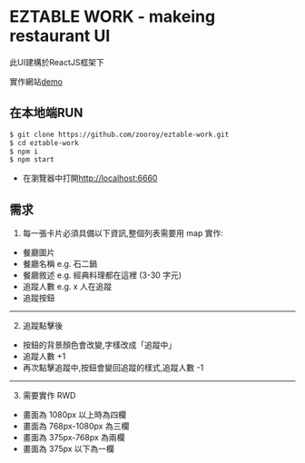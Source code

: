 # EZTABLE WORK - makeing restaurant UI

此UI建構於ReactJS框架下

實作網站[demo](https://www.google.com.tw/)

## 在本地端RUN

```sh
$ git clone https://github.com/zooroy/eztable-work.git
$ cd eztable-work
$ npm i
$ npm start
```

- 在瀏覽器中打開[http://localhost:6660](http://localhost:6660)

## 需求

1. 每一張卡片必須具備以下資訊,整個列表需要用 map 實作:
- 餐廳圖片
- 餐廳名稱 e.g. 石二鍋
- 餐廳敘述 e.g. 經典料理都在這裡 (3-30 字元)
- 追蹤人數 e.g. x 人在追蹤
- 追蹤按鈕

---

2. 追蹤點擊後
- 按鈕的背景顏色會改變,字樣改成「追蹤中」
- 追蹤人數 +1
- 再次點擊追蹤中,按鈕會變回追蹤的樣式,追蹤人數 -1

---

3. 需要實作 RWD
- 畫面為 1080px 以上時為四欄
- 畫面為 768px-1080px 為三欄
- 畫面為 375px-768px 為兩欄
- 畫面為 375px 以下為一欄

